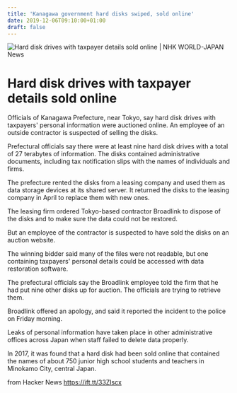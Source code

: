 ```yaml
---
title: 'Kanagawa government hard disks swiped, sold online'
date: 2019-12-06T09:10:00+01:00
draft: false
---
```


![](https://www3.nhk.or.jp/nhkworld/common/sns_images/nhkworld_1200x630.png "Hard disk drives with taxpayer details sold online | NHK WORLD-JAPAN News")  

Hard disk drives with taxpayer details sold online
==================================================

Officials of Kanagawa Prefecture, near Tokyo, say hard disk drives with taxpayers' personal information were auctioned online. An employee of an outside contractor is suspected of selling the disks.

Prefectural officials say there were at least nine hard disk drives with a total of 27 terabytes of information. The disks contained administrative documents, including tax notification slips with the names of individuals and firms.

The prefecture rented the disks from a leasing company and used them as data storage devices at its shared server. It returned the disks to the leasing company in April to replace them with new ones.

The leasing firm ordered Tokyo-based contractor Broadlink to dispose of the disks and to make sure the data could not be restored.

But an employee of the contractor is suspected to have sold the disks on an auction website.

The winning bidder said many of the files were not readable, but one containing taxpayers' personal details could be accessed with data restoration software.

The prefectural officials say the Broadlink employee told the firm that he had put nine other disks up for auction. The officials are trying to retrieve them.

Broadlink offered an apology, and said it reported the incident to the police on Friday morning.

Leaks of personal information have taken place in other administrative offices across Japan when staff failed to delete data properly.

In 2017, it was found that a hard disk had been sold online that contained the names of about 750 junior high school students and teachers in Minokamo City, central Japan.

  
  
from Hacker News https://ift.tt/33ZIscx